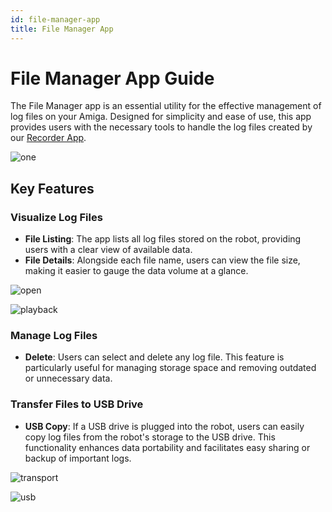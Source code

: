 ```yaml
---
id: file-manager-app
title: File Manager App
---
```


# File Manager App Guide

The File Manager app is an essential utility for the
effective management of log files on your Amiga.
Designed for simplicity and ease of use,
this app provides users with the necessary tools to handle
the log files created by our [Recorder App](../recorder_app).

![one](https://github.com/farm-ng/amiga-dev-kit/assets/133177230/e1f802a2-debe-4669-8af6-e523d8ba51a1)

## Key Features

### Visualize Log Files

- **File Listing**: The app lists all log files stored on the robot,
  providing users with a clear
view of available data.
- **File Details**: Alongside each file name,
  users can view the file size, making it easier to
gauge the data volume at a glance.

![open](https://github.com/farm-ng/amiga-dev-kit/assets/133177230/5165e8a0-7b76-4fe0-9b58-5b6abd4790da)

![playback](https://github.com/farm-ng/amiga-dev-kit/assets/133177230/3ce5bdc4-2f99-4bff-8dc2-24ea870779de)

### Manage Log Files

- **Delete**: Users can select and delete any log file.
This feature is particularly useful for
managing storage space and removing outdated or unnecessary data.

### Transfer Files to USB Drive

- **USB Copy**: If a USB drive is plugged into the robot,
  users can easily copy log files from the
robot's storage to the USB drive.
This functionality enhances data portability and
facilitates easy sharing or backup of important logs.

![transport](https://github.com/farm-ng/amiga-dev-kit/assets/133177230/319473d7-bfd4-4e71-8142-cdf6264893c0)

![usb](https://github.com/farm-ng/amiga-dev-kit/assets/133177230/b6479c05-d64c-4af1-a64d-56d239154ca7)
